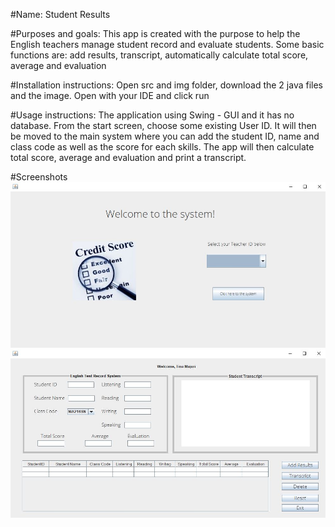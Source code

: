 #Name: Student Results

#Purposes and goals: This app is created with the purpose to help the English teachers manage student record and evaluate students. Some basic functions are: add results, transcript, automatically calculate total score, average and evaluation

#Installation instructions: Open src and img folder, download the 2 java files and the image. Open with your IDE and click run 

#Usage instructions: The application using Swing - GUI and it has no database. From the start screen, choose some existing User ID. It will then be moved to the main system where you can add the student ID, name and class code as well as the score for each skills. The app will then calculate total score, average and evaluation and print a transcript. 

#Screenshots
![First Screen](https://github.com/trangngd/project1/blob/master/1.JPG)
![Second Screen](https://github.com/trangngd/project1/blob/master/2.JPG)
